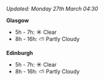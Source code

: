 *Updated: Monday 27th March 04:30*

**Glasgow**

* 5h - 7h: :sunny: Clear
* 8h - 16h: :partly_sunny: Partly Cloudy

**Edinburgh**

* 5h - 7h: :sunny: Clear
* 8h - 16h: :partly_sunny: Partly Cloudy
